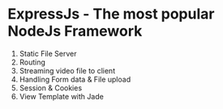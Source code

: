 # ExpressJs - The most popular NodeJs Framework

1) Static File Server
2) Routing 
3) Streaming video file to client
4) Handling Form data & File upload
5) Session & Cookies
6) View Template with Jade
